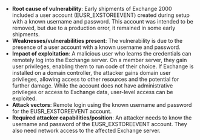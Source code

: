- **Root cause of vulnerability**: Early shipments of Exchange 2000 included a user account (EUSR_EXSTOREEVENT) created during setup with a known username and password. This account was intended to be removed, but due to a production error, it remained in some early shipments.
- **Weaknesses/vulnerabilities present**: The vulnerability is due to the presence of a user account with a known username and password.
- **Impact of exploitation**: A malicious user who learns the credentials can remotely log into the Exchange server. On a member server, they gain user privileges, enabling them to run code of their choice. If Exchange is installed on a domain controller, the attacker gains domain user privileges, allowing access to other resources and the potential for further damage. While the account does not have administrative privileges or access to Exchange data, user-level access can be exploited.
- **Attack vectors**: Remote login using the known username and password for the EUSR_EXSTOREEVENT account.
- **Required attacker capabilities/position**: An attacker needs to know the username and password of the EUSR_EXSTOREEVENT account. They also need network access to the affected Exchange server.